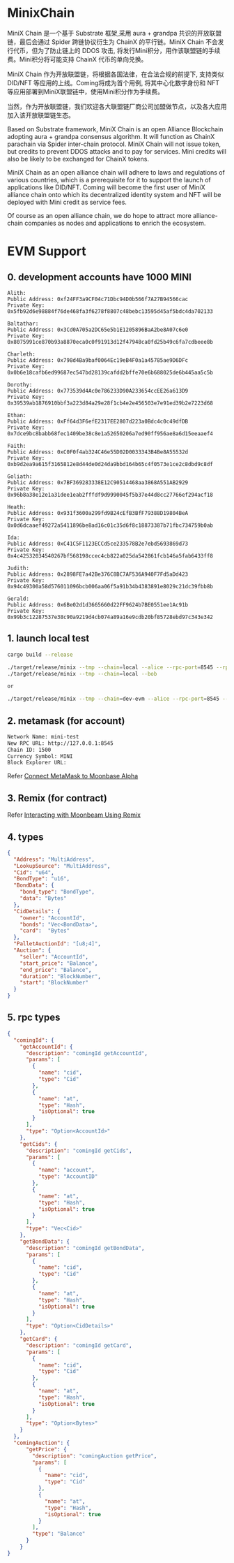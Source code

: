 # MinixChain

MiniX Chain 是一个基于 Substrate 框架,采用 aura + grandpa 共识的开放联盟链，最后会通过 Spider 跨链协议衍生为 ChainX 的平行链。MiniX Chain 不会发行代币，但为了防止链上的 DDOS 攻击, 将发行Mini积分，用作该联盟链的手续费。Mini积分将可能支持 ChainX 代币的单向兑换。

MiniX Chain 作为开放联盟链，将根据各国法律，在合法合规的前提下, 支持类似 DID/NFT 等应用的上线。Coming将成为首个用例, 将其中心化数字身份和 NFT 等应用部署到MiniX联盟链中，使用Mini积分作为手续费。

当然，作为开放联盟链，我们欢迎各大联盟链厂商公司加盟做节点，以及各大应用加入该开放联盟链生态。


Based on Substrate framework, MiniX Chain is an open Alliance Blockchain adopting aura + grandpa consensus algorithm. It will function as ChainX parachain via Spider inter-chain protocol. MiniX Chain will not issue token, but credits to prevent DDOS attacks and to pay for services. Mini credits will also be likely to be exchanged for ChainX tokens.
 
MiniX Chain as an open alliance chain will adhere to laws and regulations of various countries, which is a prerequisite for it to support the launch of applications like DID/NFT. Coming will become the first user of MiniX alliance chain onto which its decentralized identity system and NFT will be deployed with Mini credit as service fees.

Of course as an open alliance chain, we do hope to attract more alliance-chain companies as nodes and applications to enrich the ecosystem.

# EVM Support
## 0. development accounts have 1000 MINI
```
Alith:
Public Address: 0xf24FF3a9CF04c71Dbc94D0b566f7A27B94566cac
Private Key: 0x5fb92d6e98884f76de468fa3f6278f8807c48bebc13595d45af5bdc4da702133

Baltathar:
Public Address: 0x3Cd0A705a2DC65e5b1E1205896BaA2be8A07c6e0
Private Key: 0x8075991ce870b93a8870eca0c0f91913d12f47948ca0fd25b49c6fa7cdbeee8b

Charleth:
Public Address: 0x798d4Ba9baf0064Ec19eB4F0a1a45785ae9D6DFc
Private Key: 0x0b6e18cafb6ed99687ec547bd28139cafdd2bffe70e6b688025de6b445aa5c5b

Dorothy:
Public Address: 0x773539d4Ac0e786233D90A233654ccEE26a613D9
Private Key: 0x39539ab1876910bbf3a223d84a29e28f1cb4e2e456503e7e91ed39b2e7223d68

Ethan:
Public Address: 0xFf64d3F6efE2317EE2807d223a0Bdc4c0c49dfDB
Private Key: 0x7dce9bc8babb68fec1409be38c8e1a52650206a7ed90ff956ae8a6d15eeaaef4

Faith:
Public Address: 0xC0F0f4ab324C46e55D02D0033343B4Be8A55532d
Private Key: 0xb9d2ea9a615f3165812e8d44de0d24da9bbd164b65c4f0573e1ce2c8dbd9c8df

Goliath:
Public Address: 0x7BF369283338E12C90514468aa3868A551AB2929
Private Key: 0x96b8a38e12e1a31dee1eab2fffdf9d9990045f5b37e44d8cc27766ef294acf18

Heath:
Public Address: 0x931f3600a299fd9B24cEfB3BfF79388D19804BeA
Private Key: 0x0d6dcaaef49272a5411896be8ad16c01c35d6f8c18873387b71fbc734759b0ab

Ida:
Public Address: 0xC41C5F1123ECCd5ce233578B2e7ebd5693869d73
Private Key: 0x4c42532034540267bf568198ccec4cb822a025da542861fcb146a5fab6433ff8

Judith:
Public Address: 0x2898FE7a42Be376C8BC7AF536A940F7Fd5aDd423
Private Key: 0x94c49300a58d576011096bcb006aa06f5a91b34b4383891e8029c21dc39fbb8b

Gerald:
Public Address: 0x6Be02d1d3665660d22FF9624b7BE0551ee1Ac91b
Private Key: 0x99b3c12287537e38c90a9219d4cb074a89a16e9cdb20bf85728ebd97c343e342
```

## 1. launch local test

```bash
cargo build --release

./target/release/minix --tmp --chain=local --alice --rpc-port=8545 --rpc-cors=all -levm=trace,coming-nft=debug
./target/release/minix --tmp --chain=local --bob 

or

./target/release/minix --tmp --chain=dev-evm --alice --rpc-port=8545 --rpc-cors=all -levm=trace,coming-nft=debug

```
## 2. metamask (for account)

```txt
Network Name: mini-test
New RPC URL: http://127.0.0.1:8545
Chain ID: 1500
Currency Symbol: MINI
Block Explorer URL:
```

Refer [Connect MetaMask to Moonbase Alpha](https://docs.moonbeam.network/getting-started/moonbase/metamask/)

## 3. Remix (for contract)

Refer [Interacting with Moonbeam Using Remix](https://docs.moonbeam.network/getting-started/local-node/using-remix/)

## 4. types
```json
{
  "Address": "MultiAddress",
  "LookupSource": "MultiAddress",
  "Cid": "u64",
  "BondType": "u16",
  "BondData": {
    "bond_type": "BondType",
    "data": "Bytes"
  },
  "CidDetails": {
    "owner": "AccountId",
    "bonds": "Vec<BondData>",
    "card":  "Bytes"
  },
  "PalletAuctionId": "[u8;4]",
  "Auction": {
    "seller": "AccountId",
    "start_price": "Balance",
    "end_price": "Balance",
    "duration": "BlockNumber",
    "start": "BlockNumber"
  }
}
```

## 5. rpc types
```json
{
  "comingId": {
    "getAccountId": {
      "description": "comingId getAccountId",
      "params": [
        {
          "name": "cid",
          "type": "Cid"
        },
        {
          "name": "at",
          "type": "Hash",
          "isOptional": true
        }
      ],
      "type": "Option<AccountId>"
    },
    "getCids": {
      "description": "comingId getCids",
      "params": [
        {
          "name": "account",
          "type": "AccountID"
        },
        {
          "name": "at",
          "type": "Hash",
          "isOptional": true
        }
      ],
      "type": "Vec<Cid>"
    },
    "getBondData": {
      "description": "comingId getBondData",
      "params": [
        {
          "name": "cid",
          "type": "Cid"
        },
        {
          "name": "at",
          "type": "Hash",
          "isOptional": true
        }
      ],
      "type": "Option<CidDetails>"
    },
    "getCard": {
      "description": "comingId getCard",
      "params": [
        {
          "name": "cid",
          "type": "Cid"
        },
        {
          "name": "at",
          "type": "Hash",
          "isOptional": true
        }
      ],
      "type": "Option<Bytes>"
    }
  },
  "comingAuction": {
      "getPrice": {
        "description": "comingAuction getPrice",
        "params": [
          {
            "name": "cid",
            "type": "Cid"
          },
          {
            "name": "at",
            "type": "Hash",
            "isOptional": true
          }
        ],
        "type": "Balance"
      }
    }
}
```
